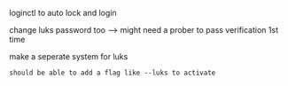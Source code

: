 loginctl to auto lock and login 

change luks password too --> might need a prober to pass verification 1st time

make a seperate system for luks

	should be able to add a flag like --luks to activate
